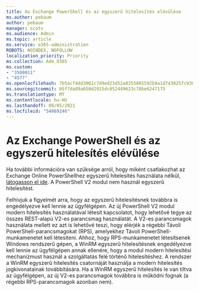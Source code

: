 ```yaml
---
title: Az Exchange PowerShell és az egyszerű hitelesítés elévülése
ms.author: pebaum
author: pebaum
manager: scotv
ms.audience: Admin
ms.topic: article
ms.service: o365-administration
ROBOTS: NOINDEX, NOFOLLOW
localization_priority: Priority
ms.collection: Adm_O365
ms.custom:
- "3500011"
- "4577"
ms.openlocfilehash: 7b5acf4dd3061c7d9ed23d52a8355865592b9a1d743025fc9300dcda5a18831a
ms.sourcegitcommit: b5f7da89a650d2915dc652449623c78be6247175
ms.translationtype: MT
ms.contentlocale: hu-HU
ms.lasthandoff: 08/05/2021
ms.locfileid: "54069246"
---
```

# <a name="exchange-powershell-and-basic-authentication-deprecation"></a>Az Exchange PowerShell és az egyszerű hitelesítés elévülése

Ha további információra van szüksége arról, hogy miként csatlakozhat az Exchange Online PowerShellhez egyszerű hitelesítés használata nélkül, [látogasson el ide](https://aka.ms/exops-docs). A PowerShell V2 modul nem használ egyszerű hitelesítést.

Felhívjuk a figyelmét arra, hogy az egyszerű hitelesítésnek továbbra is engedélyezve kell lennie az ügyfélgépen.
Az új PowerShell V2 modul modern hitelesítés használatával létesít kapcsolatot, hogy lehetővé tegye az összes REST-alapú V2-es parancsmag használatát. A V2-es parancsmagok használata mellett ez azt is lehetővé teszi, hogy elérjék a régebbi Távoli PowerShell-parancsmagokat (RPS), amelyekhez Távoli PowerShell-munkamenetet kell létesíteni. Ahhoz, hogy RPS-munkamenetet létesítsenek Windows rendszerű gépen, a WinRM egyszerű hitelesítésnek engedélyezve kell lennie az ügyfélgépen annak ellenére, hogy a modul modern hitelesítési mechanizmust használ a szolgáltatás felé történő hitelesítéshez. A rendszer a WinRM egyszerű hitelesítés csatornáját használja a modern hitelesítés jogkivonatainak továbbítására. Ha a WinRM egyszerű hitelesítés le van tiltva az ügyfélgépen, az új V2-es parancsmagok továbbra is működni fognak (a régebbi RPS-parancsmagok azonban nem).
